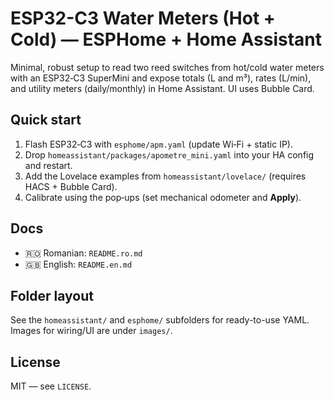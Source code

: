 # ESP32-C3 Water Meters (Hot + Cold) — ESPHome + Home Assistant

Minimal, robust setup to read two reed switches from hot/cold water meters with an ESP32‑C3 SuperMini and expose totals (L and m³), rates (L/min), and utility meters (daily/monthly) in Home Assistant. UI uses Bubble Card.

## Quick start
1. Flash ESP32‑C3 with `esphome/apm.yaml` (update Wi‑Fi + static IP).
2. Drop `homeassistant/packages/apometre_mini.yaml` into your HA config and restart.
3. Add the Lovelace examples from `homeassistant/lovelace/` (requires HACS + Bubble Card).
4. Calibrate using the pop‑ups (set mechanical odometer and **Apply**).

## Docs
- 🇷🇴 Romanian: `README.ro.md`
- 🇬🇧 English: `README.en.md`

## Folder layout
See the `homeassistant/` and `esphome/` subfolders for ready-to-use YAML.
Images for wiring/UI are under `images/`.

## License
MIT — see `LICENSE`.
